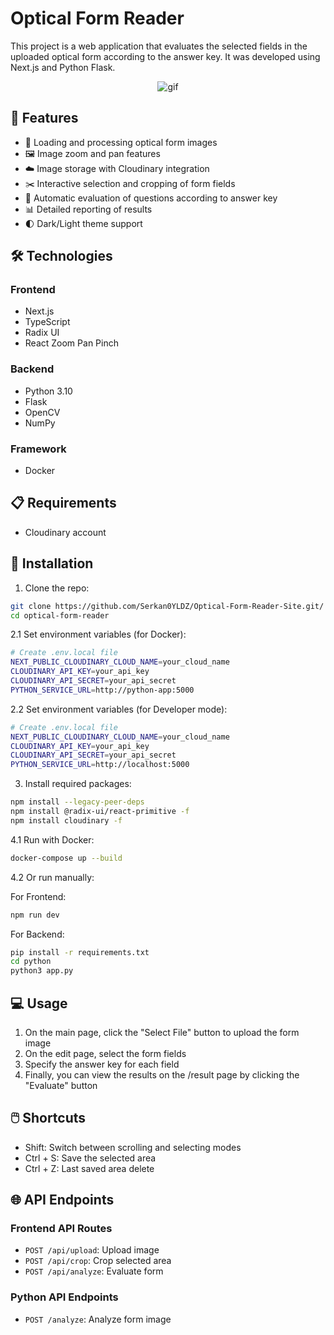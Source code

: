 # Optical Form Reader

This project is a web application that evaluates the selected fields in the uploaded optical form according to the answer key. It was developed using Next.js and Python Flask.

<p align="center">

<img src="https://github.com/user-attachments/assets/5f3ba00b-a442-4610-9d52-2c892ec09aa0" alt="gif" />
</p>

## 🚀 Features

- 📝 Loading and processing optical form images
- 🖼️ Image zoom and pan features
- ☁️ Image storage with Cloudinary integration
- ✂️ Interactive selection and cropping of form fields
- 🎯 Automatic evaluation of questions according to answer key
- 📊 Detailed reporting of results
- 🌓 Dark/Light theme support

## 🛠️ Technologies

### Frontend
- Next.js
- TypeScript
- Radix UI
- React Zoom Pan Pinch

### Backend
- Python 3.10
- Flask
- OpenCV
- NumPy

### Framework
- Docker

## 📋 Requirements

- Cloudinary account

## 🔧 Installation

1. Clone the repo:
```bash
git clone https://github.com/Serkan0YLDZ/Optical-Form-Reader-Site.git/
cd optical-form-reader
```

2.1 Set environment variables (for Docker):
```bash
# Create .env.local file
NEXT_PUBLIC_CLOUDINARY_CLOUD_NAME=your_cloud_name
CLOUDINARY_API_KEY=your_api_key
CLOUDINARY_API_SECRET=your_api_secret
PYTHON_SERVICE_URL=http://python-app:5000
```

2.2 Set environment variables (for Developer mode):
```bash
# Create .env.local file
NEXT_PUBLIC_CLOUDINARY_CLOUD_NAME=your_cloud_name
CLOUDINARY_API_KEY=your_api_key
CLOUDINARY_API_SECRET=your_api_secret
PYTHON_SERVICE_URL=http://localhost:5000
```

3. Install required packages:
```bash
npm install --legacy-peer-deps
npm install @radix-ui/react-primitive -f
npm install cloudinary -f
```

4.1 Run with Docker:
```bash
docker-compose up --build
```

4.2 Or run manually:

For Frontend:
```bash
npm run dev
```

For Backend:
```bash
pip install -r requirements.txt
cd python
python3 app.py
```

## 💻 Usage

1. On the main page, click the "Select File" button to upload the form image
2. On the edit page, select the form fields
3. Specify the answer key for each field
4. Finally, you can view the results on the /result page by clicking the "Evaluate" button

## 🖱️ Shortcuts
- Shift: Switch between scrolling and selecting modes
- Ctrl + S: Save the selected area
- Ctrl + Z: Last saved area delete

## 🌐 API Endpoints

### Frontend API Routes

- `POST /api/upload`: Upload image
- `POST /api/crop`: Crop selected area
- `POST /api/analyze`: Evaluate form

### Python API Endpoints

- `POST /analyze`: Analyze form image
